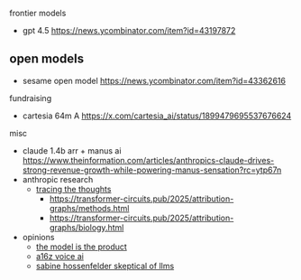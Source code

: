 

frontier models
- gpt 4.5 https://news.ycombinator.com/item?id=43197872

## open models
- sesame open model https://news.ycombinator.com/item?id=43362616

fundraising
- cartesia 64m A https://x.com/cartesia_ai/status/1899479695537676624

misc

- claude 1.4b arr + manus ai https://www.theinformation.com/articles/anthropics-claude-drives-strong-revenue-growth-while-powering-manus-sensation?rc=ytp67n
- anthropic research
	- [tracing the thoughts](https://www.anthropic.com/research/tracing-thoughts-language-model)
		- https://transformer-circuits.pub/2025/attribution-graphs/methods.html
		- https://transformer-circuits.pub/2025/attribution-graphs/biology.html
- opinions
	- [the model is the product](https://news.ycombinator.com/item?id=43397474)
	- [a16z voice ai](https://gamma.app/docs/a16z-AI-Voice-Update-2025--ttkorld8iy6wfnj?mode=doc)
	- [sabine hossenfelder skeptical of llms](https://x.com/skdh/status/1905132853672784121)